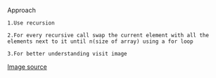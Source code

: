 Approach

    1.Use recursion

    2.For every recursive call swap the current element with all the elements next to it until n(size of array) using a for loop

    3.For better understanding visit image


[Image source](https://leetcode.com/problems/permutations/discuss/1257633/Backtracking-Solution-oror-C%2B%2B-oror-Easy-To-Understand-oror-With-explanation)
